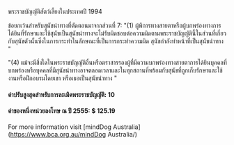 พระราชบัญญัติสัตว์เลี้ยงในประเทศปี 1994

ข้อยกเว้นสำหรับสุนัขนำทางที่ตัดตอนมาจากส่วนที่ 7:
"(1) ผู้พิการทางสายตาหรือผู้บกพร่องทางการได้ยินที่รักษาและใช้สุนัขเป็นสุนัขนำทางจะไม่รับผิดชอบต่อความผิดตามพระราชบัญญัตินี้ในส่วนที่เกี่ยวกับสุนัขตัวนั้นซึ่งในการกระทำในลักษณะที่เป็นการกระทำความผิด สุนัขกำลังทำหน้าที่เป็นสุนัขนำทาง "

"(4) แม้จะมีสิ่งใดในพระราชบัญญัติอื่นหรือตราสารรองผู้ที่มีความบกพร่องทางสายตาการได้ยินบุคคลที่บกพร่องหรือบุคคลที่มีสุนัขนำทางอาจตลอดเวลาและในทุกสถานที่พร้อมกับสุนัขที่ถูกเก็บรักษาและใช้งานหรือฝึกอบรมโดยเขา หรือเธอเป็นสุนัขนำทาง "

#### ค่าปรับสูงสุดสำหรับการละเมิดพระราชบัญญัติ: 10

#### ค่าของหนึ่งหน่วยลงโทษ ณ ปี 2555: $ 125.19

For more information visit [mindDog Australia](https://www.bca.org.au/mindDog Australia/)